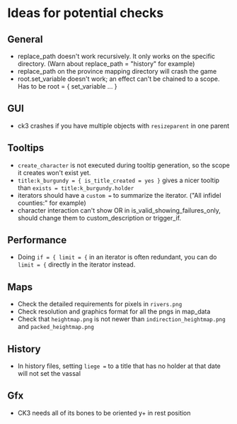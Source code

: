 # Ideas for potential checks

## General
* replace_path doesn't work recursively. It only works on the specific directory. (Warn about replace_path = "history" for example)
* replace_path on the province mapping directory will crash the game
* root.set_variable doesn't work; an effect can't be chained to a scope. Has to be root = { set_variable ... }

## GUI
* ck3 crashes if you have multiple objects with `resizeparent` in one parent

## Tooltips
* `create_character` is not executed during tooltip generation, so the scope it creates won't exist yet.
* `title:k_burgundy = { is_title_created = yes }` gives a nicer tooltip than `exists = title:k_burgundy.holder`
* iterators should have a `custom =` to summarize the iterator. ("All infidel counties:" for example)
* character interaction can't show OR in is_valid_showing_failures_only, should change them to custom_description or trigger_if.

## Performance
* Doing `if = { limit = {` in an iterator is often redundant, you can do `limit = {` directly in the iterator instead.

## Maps
* Check the detailed requirements for pixels in `rivers.png`
* Check resolution and graphics format for all the pngs in map_data
* Check that `heightmap.png` is not newer than `indirection_heightmap.png` and `packed_heightmap.png`

## History
* In history files, setting `liege =` to a title that has no holder at that date will not set the vassal

## Gfx
* CK3 needs all of its bones to be oriented y+ in rest position
